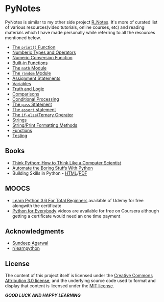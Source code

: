 # PyNotes

PyNotes is similar to my other side project [R_Notes](https://github.com/Jarmos-san/R_Notes). It's more of curated list of various resources(video tutorials, online courses, etc) and reading materials which I have made personally while referring to all the resources mentioned below.

- [The `print()` Function](https://github.com/Jarmos-san/PyNotes/blob/master/simple_numeric_expressions_%26_output/print_function.md)
- [Numberic Types and Operators](https://github.com/Jarmos-san/PyNotes/blob/master/simple_numeric_expressions_%26_output/numeric_types_%26_operators.md)
- [Numeric Conversion Function](https://github.com/Jarmos-san/PyNotes/blob/master/simple_numeric_expressions_%26_output/numeric_conversion_functions.md)
- [Built-in Functions](https://github.com/Jarmos-san/PyNotes/blob/master/simple_numeric_expressions_%26_output/built_in_functions.md)
- [The `math` Module](https://github.com/Jarmos-san/PyNotes/blob/master/advanced_expressions/math_module.md)
- [The `random` Module](https://github.com/Jarmos-san/PyNotes/blob/master/advanced_expressions/random_module.md)
- [Assignment Statements](https://github.com/Jarmos-san/PyNotes/blob/master/variables_assignment_%26_input/assignment.md)
- [Variables](https://github.com/Jarmos-san/PyNotes/blob/master/variables_assignment_%26_input/variables.md)
- [Truth and Logic](https://github.com/Jarmos-san/PyNotes/blob/master/comparison_%26_conditional_processing/truth_%26_logic.md)
- [Comparisons](https://github.com/Jarmos-san/PyNotes/blob/master/comparison_%26_conditional_processing/comparisons.md)
- [Conditional Processing](https://github.com/Jarmos-san/PyNotes/blob/master/comparison_%26_conditional_processing/conditional_processing.md)
- [The `pass` Statement](https://github.com/Jarmos-san/PyNotes/blob/master/comparison_%26_conditional_processing/pass_statement.md)
- [The `assert` statement](https://github.com/Jarmos-san/PyNotes/blob/master/comparison_%26_conditional_processing/assert_statement.md)
- [The `if-else`/Ternary Operator](https://github.com/Jarmos-san/PyNotes/blob/master/comparison_%26_conditional_processing/if_else_operator.md)
- [Strings](https://github.com/Jarmos-san/PyNotes/blob/master/strings.md)
- [String/Print Formatting Methods](https://github.com/Jarmos-san/PyNotes/blob/master/string_formatting.md)
- [Functions](https://github.com/Jarmos-san/PyNotes/blob/master/functions.md)
- [Testing](https://realpython.com/python-testing/#testing-your-code)

Books
-----
- [Think Python: How to Think Like a Computer Scientist](https://greenteapress.com/thinkpython2/html/index.html)
- [Automate the Boring Stuffs With Python](https://automatetheboringstuff.com/)
- Building Skills in Python - [HTML](http://buildingskills.itmaybeahack.com/book/python-2.6/html/index.html)/[PDF](http://buildingskills.itmaybeahack.com/book/python-2.6/latex/BuildingSkillsinPython.pdf)

MOOCS
----
- [Learn Python 3.6 For Total Beginners](https://www.udemy.com/python-3-for-total-beginners/learn/v4/overview) available of Udemy for free alongwith the certificate
- [Python for Everybody](https://www.coursera.org/specializations/python) videos are available for free on Coursera although getting a certificate would need an one time payment

Acknowledgments
-----
- [Sundeep Agarwal](https://github.com/learnbyexample)
- [r/learnpython](https://www.reddit.com/r/learnpython/)

License
-----
The content of this project itself is licensed under the [Creative Commons Attribution 3.0 license](https://creativecommons.org/licenses/by-nc-sa/4.0/legalcode), and the underlying source code used to format and display that content is licensed under the [MIT license](https://www.r-project.org/Licenses/MIT).

_**GOOD LUCK AND HAPPY LEARNING**_
